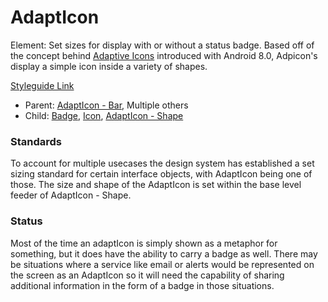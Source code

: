 # AdaptIcon

Element: Set sizes for display with or without a status badge. Based off of the concept behind [Adaptive Icons](https://developer.android.com/guide/practices/ui_guidelines/icon_design_adaptive) introduced with Android 8.0, Adpicon's display a simple icon inside a variety of shapes.

[Styleguide Link](https://zpl.io/bey1LvW)

- Parent: [AdaptIcon - Bar](), Multiple others
- Child: [Badge](https://github.com/able-app/docs/blob/7bb2457d172a78e9e6528e086a642c45224c701f/controls/%CE%B5%20elements/badge/badge.md), [Icon](https://github.com/able-app/docs/blob/7bb2457d172a78e9e6528e086a642c45224c701f/controls/%CE%B5%20elements/icon/icon.md), [AdaptIcon - Shape](https://github.com/able-app/docs/blob/7bb2457d172a78e9e6528e086a642c45224c701f/controls/%CE%B5%20elements/adapticon/adapticon-shape.md)

### 

### Standards

To account for multiple usecases the design system has established a set sizing standard for certain interface objects, with AdaptIcon being one of those.  The size and shape of the AdaptIcon is set within the base level feeder of AdaptIcon - Shape.

### Status

Most of the time an adaptIcon is simply shown as a metaphor for something, but it does have the ability to carry a badge as well. There may be situations where a service like email or alerts would be represented on the screen as an AdaptIcon so it will need the capability of sharing additional information in the form of a badge in those situations.

